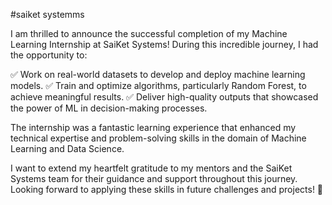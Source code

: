 #saiket systemms


I am thrilled to announce the successful completion of my Machine Learning Internship at SaiKet Systems! During this incredible journey, I had the opportunity to:

✅ Work on real-world datasets to develop and deploy machine learning models.
✅ Train and optimize algorithms, particularly Random Forest, to achieve meaningful results.
✅ Deliver high-quality outputs that showcased the power of ML in decision-making processes.

The internship was a fantastic learning experience that enhanced my technical expertise and problem-solving skills in the domain of Machine Learning and Data Science.

I want to extend my heartfelt gratitude to my mentors and the SaiKet Systems team for their guidance and support throughout this journey. Looking forward to applying these skills in future challenges and projects! 🚀
